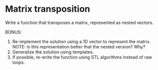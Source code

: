 # Matrix transposition 
Write a function that transposes a matrix, represented as nested vectors.

BONUS:
1. Re-implement the solution using a 1D vector to represent the matrix.
NOTE: Is this representation better that the nested version? Why?
2. Generalize the solution using templates.
3. If possible, re-write the function using STL algorithms instead of raw loops.
